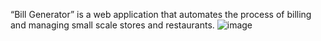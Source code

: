 “Bill Generator” is a web application that automates the process of billing and managing small scale stores and restaurants. ![image](https://user-images.githubusercontent.com/120178074/206687170-4c32c423-8160-4191-8505-e57372020f03.png)
